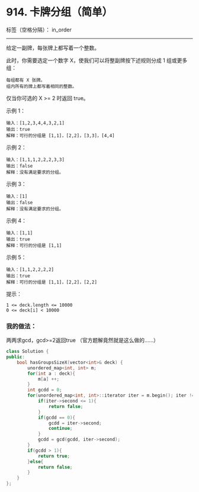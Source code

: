 ﻿# 914. 卡牌分组（简单）

标签（空格分隔）： in_order

---
给定一副牌，每张牌上都写着一个整数。

此时，你需要选定一个数字 X，使我们可以将整副牌按下述规则分成 1 组或更多组：

    每组都有 X 张牌。
    组内所有的牌上都写着相同的整数。

仅当你可选的 X >= 2 时返回 true。

示例 1：

    输入：[1,2,3,4,4,3,2,1]
    输出：true
    解释：可行的分组是 [1,1]，[2,2]，[3,3]，[4,4]

示例 2：

    输入：[1,1,1,2,2,2,3,3]
    输出：false
    解释：没有满足要求的分组。

示例 3：

    输入：[1]
    输出：false
    解释：没有满足要求的分组。

示例 4：

    输入：[1,1]
    输出：true
    解释：可行的分组是 [1,1]

示例 5：

    输入：[1,1,2,2,2,2]
    输出：true
    解释：可行的分组是 [1,1]，[2,2]，[2,2]

提示：

    1 <= deck.length <= 10000
    0 <= deck[i] < 10000


### 我的做法：  
两两求gcd，gcd>=2返回true （官方题解竟然就是这么做的……）
```C++
class Solution {
public:
    bool hasGroupsSizeX(vector<int>& deck) {
        unordered_map<int, int> m;
        for(int a : deck){
            m[a] ++;
        }
        int gcdd = 0;
        for(unordered_map<int, int>::iterator iter = m.begin(); iter != m.end(); iter++){
            if(iter->second <= 1){
                return false;
            }
            if(gcdd == 0){
                gcdd = iter->second;
                continue;
            }
            gcdd = gcd(gcdd, iter->second);
        }
        if(gcdd > 1){
            return true;
        }else{
            return false;
        }
    }
};
```
